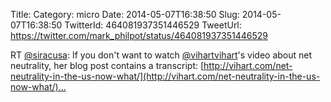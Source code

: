 Title: 
Category: micro
Date: 2014-05-07T16:38:50
Slug: 2014-05-07T16:38:50
TwitterId: 464081937351446529
TweetUrl: https://twitter.com/mark_philpot/status/464081937351446529

RT [@siracusa](https://twitter.com/siracusa): If you don't want to watch [@vihartvihart](https://twitter.com/vihartvihart)'s video about net neutrality, her blog post contains a transcript: [http://vihart.com/net-neutrality-in-the-us-now-what/](http://vihart.com/net-neutrality-in-the-us-now-what/)…